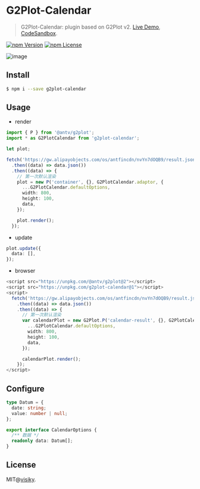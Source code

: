 # G2Plot-Calendar

> G2Plot-Calendar: plugin based on G2Plot v2. [Live Demo](https://visiky.github.io/g2plot-calendar/), [CodeSandbox](https://codesandbox.io/s/g2plot-calendar-p6418).

[![npm Version](https://img.shields.io/npm/v/g2plot-calendar.svg)](https://www.npmjs.com/package/g2plot-calendar)
[![npm License](https://img.shields.io/npm/l/g2plot-calendar.svg)](https://www.npmjs.com/package/g2plot-calendar)


![image](https://gw.alipayobjects.com/zos/antfincdn/AVAgk25n1f/158f43ae-9056-4e40-a95c-deb96d24b573.png)


## Install

```bash
$ npm i --save g2plot-calendar
```


## Usage

 - render

```ts
import { P } from '@antv/g2plot';
import * as G2PlotCalendar from 'g2plot-calendar';

let plot;

fetch('https://gw.alipayobjects.com/os/antfincdn/nvYn7dOQB9/result.json')
  .then((data) => data.json())
  .then((data) => {
    // 第一次默认渲染
    plot = new P('container', {}, G2PlotCalendar.adaptor, {
      ...G2PlotCalendar.defaultOptions,
      width: 800,
      height: 100,
      data,
    });

    plot.render();
  });
```

 - update

```ts
plot.update({
  data: [],
});
```

 - browser

```ts
<script src="https://unpkg.com/@antv/g2plot@2"></script>
<script src="https://unpkg.com/g2plot-calendar@1"></script>
<script>
  fetch('https://gw.alipayobjects.com/os/antfincdn/nvYn7dOQB9/result.json')
    .then((data) => data.json())
    .then((data) => {
      // 第一次默认渲染
      var calendarPlot = new G2Plot.P('calendar-result', {}, G2PlotCalendar.adaptor, {
        ...G2PlotCalendar.defaultOptions,
        width: 800,
        height: 100,
        data,
      });

      calendarPlot.render();
    });
</script>
```

## Configure

```ts
type Datum = {
  date: string;
  value: number | null;
};

export interface CalendarOptions {
  /** 数据 */
  readonly data: Datum[];
}
```

## License

MIT@[visiky](https://github.com/visiky).
